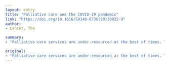 ```yaml
---
layout: entry
title: "Palliative care and the COVID-19 pandemic"
link: "https://doi.org/10.1016/S0140-6736(20)30822-9"
author:
- Lancet, The

summary:
- "Palliative care services are under-resourced at the best of times. The 2017 Lancet Commission described the lack of access to inexpensive and effective interventions as a travesty of justice. As health systems become strained under COVID-19, providing safe and effective palliativ care becomes especially vital and especially difficult. Those services are not the better of times; they are not a good thing to do."

original:
- "Palliative care services are under-resourced at the best of times. The 2017 Lancet Commission on Palliative Care and Pain Relief described the widespread lack of access to inexpensive and effective interventions as a travesty of justice. And these are not the best of times. As health systems become strained under COVID-19, providing safe and effective palliative care, including end-of-life care, becomes especially vital and especially difficult."
---
```



